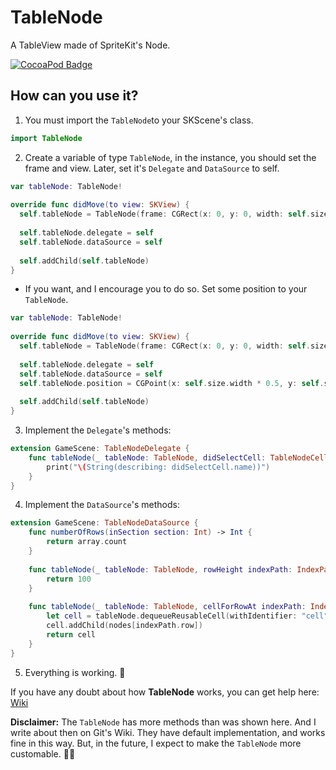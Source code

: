 # TableNode
A TableView made of SpriteKit's Node.

[![CocoaPod Badge](https://img.shields.io/badge/CocoaPods-1.0.0-red)](https://cocoapods.org/pods/TableNode)

## How can you use it?

1. You must import the `TableNode`to your SKScene's class.

```swift
import TableNode
```

2. Create a variable of type `TableNode`, in the instance, you should set the frame and view. Later, set it's `Delegate` and `DataSource` to self.
  
```swift
var tableNode: TableNode!
  
override func didMove(to view: SKView) {
  self.tableNode = TableNode(frame: CGRect(x: 0, y: 0, width: self.size.width, height: self.size.height), view: self.view!)
    
  self.tableNode.delegate = self
  self.tableNode.dataSource = self
    
  self.addChild(self.tableNode)
}
```

  * If you want, and I encourage you to do so. Set some position to your `TableNode`.

```swift
var tableNode: TableNode!
  
override func didMove(to view: SKView) {
  self.tableNode = TableNode(frame: CGRect(x: 0, y: 0, width: self.size.width, height: self.size.height), view: self.view!)
    
  self.tableNode.delegate = self
  self.tableNode.dataSource = self
  self.tableNode.position = CGPoint(x: self.size.width * 0.5, y: self.size.height * 0.5)
    
  self.addChild(self.tableNode)
}
```

3. Implement the `Delegate`'s methods:

```swift
extension GameScene: TableNodeDelegate {
    func tableNode(_ tableNode: TableNode, didSelectCell: TableNodeCell, at: IndexPath) {
        print("\(String(describing: didSelectCell.name))")
    }
}
```

4. Implement the `DataSource`'s methods:

```swift
extension GameScene: TableNodeDataSource {
    func numberOfRows(inSection section: Int) -> Int {
        return array.count
    }
    
    func tableNode(_ tableNode: TableNode, rowHeight indexPath: IndexPath) -> CGFloat {
        return 100
    }
    
    func tableNode(_ tableNode: TableNode, cellForRowAt indexPath: IndexPath) -> TableNodeCell {
        let cell = tableNode.dequeueReusableCell(withIdentifier: "cell", for: indexPath)
        cell.addChild(nodes[indexPath.row])
        return cell
    }
}
```

5. Everything is working. 🎉

If you have any doubt about how **TableNode** works, you can get help here: [Wiki](https://github.com/ramoliveira/TableNode/wiki)

**Disclaimer:** The `TableNode` has more methods than was shown here. And I write about then on Git's Wiki. They have default implementation, and works fine in this way. But, in the future, I expect to make the `TableNode` more customable. 👍🏽
